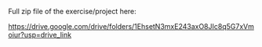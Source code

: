 Full zip file of the exercise/project here:

https://drive.google.com/drive/folders/1EhsetN3mxE243axO8JIc8q5G7xVmoiur?usp=drive_link
